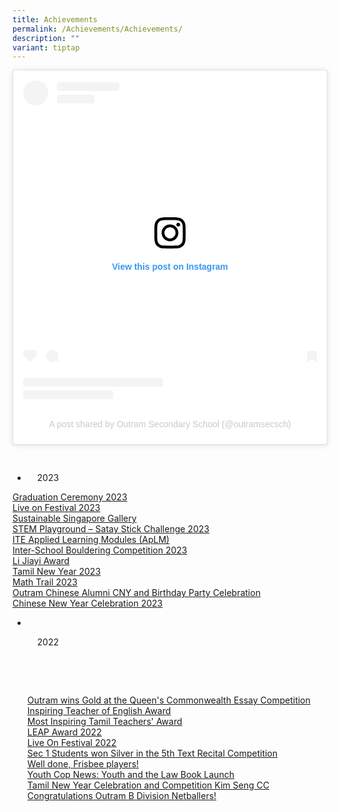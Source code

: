 ```yaml
---
title: Achievements
permalink: /Achievements/Achievements/
description: ""
variant: tiptap
---
```

<p></p>
<div class="instagram-wrapper">
<blockquote style="background:#FFF; border:0; border-radius:3px; box-shadow:0 0 1px 0 rgba(0,0,0,0.5),0 1px 10px 0 rgba(0,0,0,0.15); margin: 1px; max-width:540px; min-width:326px; padding:0; width:99.375%; width:-webkit-calc(100% - 2px); width:calc(100% - 2px);" data-instgrm-version="14" data-instgrm-permalink="https://www.instagram.com/p/C7X9OFEhkdq/?utm_source=ig_embed&amp;utm_campaign=loading" data-instgrm-captioned="" class="instagram-media">
<div style="padding: 16px;"><a style="background:#FFFFFF; line-height:0; padding:0 0; text-align:center; text-decoration:none; width:100%;" href="https://www.instagram.com/p/C7X9OFEhkdq/?utm_source=ig_embed&amp;utm_campaign=loading"><div style="display: flex; flex-direction: row; align-items: center;"><div style="background-color: #F4F4F4; border-radius: 50%; flex-grow: 0; height: 40px; margin-right: 14px; width: 40px;"></div><div style="display: flex; flex-direction: column; flex-grow: 1; justify-content: center;"><div style="background-color: #F4F4F4; border-radius: 4px; flex-grow: 0; height: 14px; margin-bottom: 6px; width: 100px;"></div><div style="background-color: #F4F4F4; border-radius: 4px; flex-grow: 0; height: 14px; width: 60px;"></div></div></div><div style="padding: 19% 0;"></div><div style="display:block; height:50px; margin:0 auto 12px; width:50px;"><svg xmlns:xlink="https://www.w3.org/1999/xlink" xmlns="https://www.w3.org/2000/svg" version="1.1" viewBox="0 0 60 60" height="50px" width="50px"><g fill-rule="evenodd" fill="none" stroke-width="1" stroke="none"><g fill="#000000" transform="translate(-511.000000, -20.000000)"><g><path d="M556.869,30.41 C554.814,30.41 553.148,32.076 553.148,34.131 C553.148,36.186 554.814,37.852 556.869,37.852 C558.924,37.852 560.59,36.186 560.59,34.131 C560.59,32.076 558.924,30.41 556.869,30.41 M541,60.657 C535.114,60.657 530.342,55.887 530.342,50 C530.342,44.114 535.114,39.342 541,39.342 C546.887,39.342 551.658,44.114 551.658,50 C551.658,55.887 546.887,60.657 541,60.657 M541,33.886 C532.1,33.886 524.886,41.1 524.886,50 C524.886,58.899 532.1,66.113 541,66.113 C549.9,66.113 557.115,58.899 557.115,50 C557.115,41.1 549.9,33.886 541,33.886 M565.378,62.101 C565.244,65.022 564.756,66.606 564.346,67.663 C563.803,69.06 563.154,70.057 562.106,71.106 C561.058,72.155 560.06,72.803 558.662,73.347 C557.607,73.757 556.021,74.244 553.102,74.378 C549.944,74.521 548.997,74.552 541,74.552 C533.003,74.552 532.056,74.521 528.898,74.378 C525.979,74.244 524.393,73.757 523.338,73.347 C521.94,72.803 520.942,72.155 519.894,71.106 C518.846,70.057 518.197,69.06 517.654,67.663 C517.244,66.606 516.755,65.022 516.623,62.101 C516.479,58.943 516.448,57.996 516.448,50 C516.448,42.003 516.479,41.056 516.623,37.899 C516.755,34.978 517.244,33.391 517.654,32.338 C518.197,30.938 518.846,29.942 519.894,28.894 C520.942,27.846 521.94,27.196 523.338,26.654 C524.393,26.244 525.979,25.756 528.898,25.623 C532.057,25.479 533.004,25.448 541,25.448 C548.997,25.448 549.943,25.479 553.102,25.623 C556.021,25.756 557.607,26.244 558.662,26.654 C560.06,27.196 561.058,27.846 562.106,28.894 C563.154,29.942 563.803,30.938 564.346,32.338 C564.756,33.391 565.244,34.978 565.378,37.899 C565.522,41.056 565.552,42.003 565.552,50 C565.552,57.996 565.522,58.943 565.378,62.101 M570.82,37.631 C570.674,34.438 570.167,32.258 569.425,30.349 C568.659,28.377 567.633,26.702 565.965,25.035 C564.297,23.368 562.623,22.342 560.652,21.575 C558.743,20.834 556.562,20.326 553.369,20.18 C550.169,20.033 549.148,20 541,20 C532.853,20 531.831,20.033 528.631,20.18 C525.438,20.326 523.257,20.834 521.349,21.575 C519.376,22.342 517.703,23.368 516.035,25.035 C514.368,26.702 513.342,28.377 512.574,30.349 C511.834,32.258 511.326,34.438 511.181,37.631 C511.035,40.831 511,41.851 511,50 C511,58.147 511.035,59.17 511.181,62.369 C511.326,65.562 511.834,67.743 512.574,69.651 C513.342,71.625 514.368,73.296 516.035,74.965 C517.703,76.634 519.376,77.658 521.349,78.425 C523.257,79.167 525.438,79.673 528.631,79.82 C531.831,79.965 532.853,80.001 541,80.001 C549.148,80.001 550.169,79.965 553.369,79.82 C556.562,79.673 558.743,79.167 560.652,78.425 C562.623,77.658 564.297,76.634 565.965,74.965 C567.633,73.296 568.659,71.625 569.425,69.651 C570.167,67.743 570.674,65.562 570.82,62.369 C570.966,59.17 571,58.147 571,50 C571,41.851 570.966,40.831 570.82,37.631"></path></g></g></g></svg></div><div style="padding-top: 8px;"><div style="color:#3897f0; font-family:Arial,sans-serif; font-size:14px; font-style:normal; font-weight:550; line-height:18px;">View this post on Instagram</div></div><div style="padding: 12.5% 0;"></div><div style="display: flex; flex-direction: row; margin-bottom: 14px; align-items: center;"><div><div style="background-color: #F4F4F4; border-radius: 50%; height: 12.5px; width: 12.5px; transform: translateX(0px) translateY(7px);"></div><div style="background-color: #F4F4F4; height: 12.5px; transform: rotate(-45deg) translateX(3px) translateY(1px); width: 12.5px; flex-grow: 0; margin-right: 14px; margin-left: 2px;"></div><div style="background-color: #F4F4F4; border-radius: 50%; height: 12.5px; width: 12.5px; transform: translateX(9px) translateY(-18px);"></div></div><div style="margin-left: 8px;"><div style="background-color: #F4F4F4; border-radius: 50%; flex-grow: 0; height: 20px; width: 20px;"></div><div style="width: 0; height: 0; border-top: 2px solid transparent; border-left: 6px solid #f4f4f4; border-bottom: 2px solid transparent; transform: translateX(16px) translateY(-4px) rotate(30deg)"></div></div><div style="margin-left: auto;"><div style="width: 0px; border-top: 8px solid #F4F4F4; border-right: 8px solid transparent; transform: translateY(16px);"></div><div style="background-color: #F4F4F4; flex-grow: 0; height: 12px; width: 16px; transform: translateY(-4px);"></div><div style="width: 0; height: 0; border-top: 8px solid #F4F4F4; border-left: 8px solid transparent; transform: translateY(-4px) translateX(8px);"></div></div></div><div style="display: flex; flex-direction: column; flex-grow: 1; justify-content: center; margin-bottom: 24px;"><div style="background-color: #F4F4F4; border-radius: 4px; flex-grow: 0; height: 14px; margin-bottom: 6px; width: 224px;"></div><div style="background-color: #F4F4F4; border-radius: 4px; flex-grow: 0; height: 14px; width: 144px;"></div></div></a>
<p style="color:#c9c8cd; font-family:Arial,sans-serif; font-size:14px; line-height:17px; margin-bottom:0; margin-top:8px; overflow:hidden; padding:8px 0 7px; text-align:center; text-overflow:ellipsis; white-space:nowrap;"><a target="_blank" style="color:#c9c8cd; font-family:Arial,sans-serif; font-size:14px; font-style:normal; font-weight:normal; line-height:17px; text-decoration:none;" href="https://www.instagram.com/p/C7X9OFEhkdq/?utm_source=ig_embed&amp;utm_campaign=loading">A post shared by Outram Secondary School (@outramsecsch)</a>
</p>
</div>
</blockquote>
<script src="//www.instagram.com/embed.js" async="true"></script>
</div>
<p>&nbsp;&nbsp;&nbsp;&nbsp;</p>
<ul>
<li>
<p>&nbsp;&nbsp;&nbsp;&nbsp;2023</p>
</li>
</ul>
<p><a href="/b-recent-events/permalink/graduation2023/" rel="noopener noreferrer nofollow" target="_blank">Graduation Ceremony 2023</a>
<br><a href="/b-recent-events/liveonfestival2023/" rel="noopener noreferrer nofollow" target="_blank">Live on Festival 2023</a>
<br><a href="/b-recent-events/ssg/" rel="noopener noreferrer nofollow" target="_blank">Sustainable Singapore Gallery</a>
<br><a href="/b-recent-events/stem/" rel="noopener noreferrer nofollow" target="_blank">STEM Playground – Satay Stick Challenge 2023</a>
<br><a href="/b-recent-events/aplm/" rel="noopener noreferrer nofollow" target="_blank">ITE Applied Learning Modules (ApLM)</a>
<br><a href="/b-recent-events/ibsc/" rel="noopener noreferrer nofollow" target="_blank">Inter-School Bouldering Competition 2023 </a>
<br><a href="/b-recent-events/lijiayi/" rel="noopener noreferrer nofollow" target="_blank">Li Jiayi Award</a>
<br><a href="/b-recent-events/tamilnewyear/" rel="noopener noreferrer nofollow" target="_blank">Tamil New Year 2023</a>
<br><a href="/b-recent-events/mathtrail/" rel="noopener noreferrer nofollow" target="_blank">Math Trail 2023</a>
<br><a href="/b-recent-events/ocacelebration/" rel="noopener noreferrer nofollow" target="_blank">Outram Chinese Alumni CNY and Birthday Party Celebration</a>
<br><a href="/b-recent-events/chinesenewyearcelebration/" rel="noopener noreferrer nofollow" target="_blank">Chinese New Year Celebration 2023</a>
<br>
</p>
<p></p>
<ul>
<li>
<p></p>
<p>&nbsp;&nbsp;&nbsp;&nbsp;</p>
<p>&nbsp;&nbsp;&nbsp;&nbsp;2022</p>
<p>&nbsp;&nbsp;&nbsp;&nbsp;</p>
<p></p>
<p>&nbsp;&nbsp;&nbsp;&nbsp;&nbsp;&nbsp;</p>
<p><a href="/events/Queens-Commonwealth-Essay-Competition/" rel="noopener noreferrer nofollow" target="_blank">Outram wins Gold at the Queen's Commonwealth Essay Competition</a>
<br><a href="/achievements/Inspiring-Teacher-of-English-Award/" rel="noopener noreferrer nofollow" target="_blank">Inspiring Teacher of English Award</a>
<br><a href="/achievements/Most-Inspiring-Tamil-Teachers-Award/" rel="noopener noreferrer nofollow" target="_blank">Most Inspiring Tamil Teachers' Award</a>
<br><a href="/achievements/LEAP-Award-2022/" rel="noopener noreferrer nofollow" target="_blank">LEAP Award 2022</a>
<br><a href="/achievements/Live-On-Festival-2022/" rel="noopener noreferrer nofollow" target="_blank">Live On Festival 2022</a>
<br><a href="/achievements/Sec-1-Students-won-Silver-in-the-5th-Text-Recital-Competition/" rel="noopener noreferrer nofollow" target="_blank">Sec 1 Students won Silver in the 5th Text Recital Competition</a>
<br><a href="/achievements/Well-done-Frisbee-players/" rel="noopener noreferrer nofollow" target="_blank">Well done, Frisbee players!</a>
<br><a href="/achievements/Youth-Cop-News-Youth-and-the-Law-Book-Launch/" rel="noopener noreferrer nofollow" target="_blank">Youth Cop News: Youth and the Law Book Launch</a>
<br><a href="/achievements/Tamil-New-Year-Celebration-and-Competition-Kim-Seng-CC/" rel="noopener noreferrer nofollow" target="_blank">Tamil New Year Celebration and Competition Kim Seng CC</a>
<br><a href="/achievements/Congratulations-Outram-B-Division-Netballers/" rel="noopener noreferrer nofollow" target="_blank">Congratulations Outram B Division Netballers!</a>
<br>
</p>
<p></p>
<p>&nbsp;&nbsp;&nbsp;</p>
<p></p>
<p>&nbsp;&nbsp;</p>
<p>&nbsp;&nbsp;&nbsp;&nbsp;</p>
<p></p>
</li>
</ul>
<p></p>
